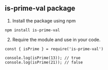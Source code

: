 ## is-prime-val package

1. Install the package using npm
```
npm install is-prime-val
```

2. Require the module and use in your code.
```
const { isPrime } = require('is-prime-val')

console.log(isPrime(13)); // true
console.log(isPrime(21)); // false
```


